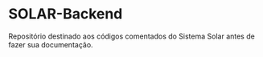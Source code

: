 # SOLAR-Backend

Repositório destinado aos códigos comentados do Sistema Solar antes de fazer sua documentação.
